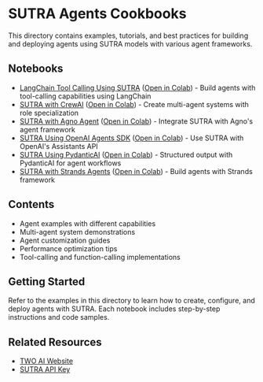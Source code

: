 # SUTRA Agents Cookbooks

This directory contains examples, tutorials, and best practices for building and deploying agents using SUTRA models with various agent frameworks.

## Notebooks

- [LangChain Tool Calling Using SUTRA](langchain_tool_calling_using_sutra.ipynb) ([Open in Colab](https://colab.research.google.com/github/Shubhwithai/sutra-cookbook/blob/main/agents/langchain_tool_calling_using_sutra.ipynb)) - Build agents with tool-calling capabilities using LangChain
- [SUTRA with CrewAI](sutra_with_crewai.ipynb) ([Open in Colab](https://colab.research.google.com/github/Shubhwithai/sutra-cookbook/blob/main/agents/sutra_with_crewai.ipynb)) - Create multi-agent systems with role specialization
- [SUTRA with Agno Agent](sutra_with_agno_agent.ipynb) ([Open in Colab](https://colab.research.google.com/github/Shubhwithai/sutra-cookbook/blob/main/agents/sutra_with_agno_agent.ipynb)) - Integrate SUTRA with Agno's agent framework
- [SUTRA Using OpenAI Agents SDK](sutra_using_openai_agents_sdk.ipynb) ([Open in Colab](https://colab.research.google.com/github/Shubhwithai/sutra-cookbook/blob/main/agents/sutra_using_openai_agents_sdk.ipynb)) - Use SUTRA with OpenAI's Assistants API
- [SUTRA Using PydanticAI](sutra_using_pydanticai.ipynb) ([Open in Colab](https://colab.research.google.com/github/Shubhwithai/sutra-cookbook/blob/main/agents/sutra_using_pydanticai.ipynb)) - Structured output with PydanticAI for agent workflows
- [SUTRA with Strands Agents](sutra_with_strands_agents.ipynb) ([Open in Colab](https://colab.research.google.com/github/Shubhwithai/sutra-cookbook/blob/main/agents/sutra_with_strands_agents.ipynb)) - Build agents with Strands framework

## Contents

- Agent examples with different capabilities
- Multi-agent system demonstrations
- Agent customization guides
- Performance optimization tips
- Tool-calling and function-calling implementations

## Getting Started

Refer to the examples in this directory to learn how to create, configure, and deploy agents with SUTRA. Each notebook includes step-by-step instructions and code samples.

## Related Resources

- [TWO AI Website](https://www.two.ai/sutra)
- [SUTRA API Key](https://www.two.ai/sutra/api)
